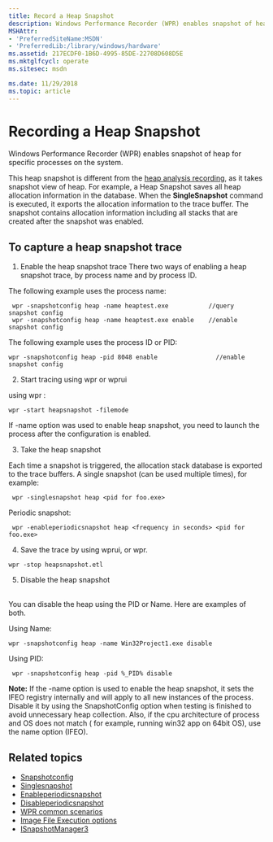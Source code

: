 ```yaml
---
title: Record a Heap Snapshot
description: Windows Performance Recorder (WPR) enables snapshot of heap for specific processes on the system.
MSHAttr:
- 'PreferredSiteName:MSDN'
- 'PreferredLib:/library/windows/hardware'
ms.assetid: 217ECDF0-1B6D-4995-85DE-22708D608D5E
ms.mktglfcycl: operate
ms.sitesec: msdn

ms.date: 11/29/2018
ms.topic: article
---
```


# Recording a Heap Snapshot

Windows Performance Recorder (WPR) enables snapshot of heap for specific processes on the system.

This heap snapshot is different from the [heap analysis recording](https://docs.microsoft.com/en-us/windows-hardware/test/wpt/recording-for-heap-analysis), as it takes snapshot view of heap. For example, a Heap Snapshot saves all heap allocation information in the database. When the **SingleSnapshot** command is executed, it exports the allocation information to the trace buffer. The snapshot contains allocation information including all stacks that are created after the snapshot was enabled. 

## To capture a heap snapshot trace

1. Enable the heap snapshot trace
There two ways of enabling a heap snapshot trace, by process name and by process ID. 

The following example uses the process name: 
```
 wpr -snapshotconfig heap -name heaptest.exe           //query snapshot config
 wpr -snapshotconfig heap -name heaptest.exe enable    //enable snapshot config
```

 The following example uses the process ID or PID:
 ``` 
 wpr -snapshotconfig heap -pid 8048 enable                //enable snapshot config
 ```

2.	Start tracing using wpr or wprui

using wpr :

```
wpr -start heapsnapshot -filemode                          
```

If -name option was used to enable heap snapshot, you need to launch the process after the configuration is enabled.

3.	Take the heap snapshot

Each time a snapshot is triggered, the allocation stack database is exported to the trace buffers. A single snapshot (can be used multiple times), for example:
```
 wpr -singlesnapshot heap <pid for foo.exe>
 ```
   Periodic snapshot:
```
 wpr -enableperiodicsnapshot heap <frequency in seconds> <pid for foo.exe>
 ```

4.	Save the trace by using wprui, or wpr. 


```
wpr -stop heapsnapshot.etl
```

5.	Disable the heap snapshot
<br/>
You can disable the heap using the PID or Name. Here are examples of both. <br/> 

Using Name:
```
wpr -snapshotconfig heap -name Win32Project1.exe disable
```

Using PID: 
```
 wpr -snapshotconfig heap -pid %_PID% disable
 ```

**Note:**
If the -name option is used to enable the heap snapshot, it sets the IFEO registry internally and will apply to all new instances of the process. Disable it by using the SnapshotConfig option when testing is finished to avoid unnecessary heap collection.
Also, if the cpu architecture of process and OS does not match ( for example, running win32 app on 64bit OS), use the name option (IFEO).

## Related topics

* [Snapshotconfig](https://docs.microsoft.com/en-us/windows-hardware/test/wpt/wpr-command-line-options#snapshotconfig)
* [Singlesnapshot](https://docs.microsoft.com/en-us/windows-hardware/test/wpt/wpr-command-line-options#singlesnapshot)
* [Enableperiodicsnapshot](https://docs.microsoft.com/en-us/windows-hardware/test/wpt/wpr-command-line-options#enableperiodicsnapshot)
* [Disableperiodicsnapshot](https://docs.microsoft.com/en-us/windows-hardware/test/wpt/wpr-command-line-options#disableperiodicsnapshot)
* [WPR common scenarios](https://docs.microsoft.com/en-us/windows-hardware/test/wpt/windows-performance-recorder-common-scenarios)
* [Image File Execution options](https://docs.microsoft.com/en-us/previous-versions/windows/desktop/xperf/image-file-execution-options)
* [ISnapshotManager3]()